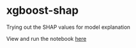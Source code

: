 # xgboost-shap
Trying out the SHAP values for model explanation

View and run the notebook [here](https://www.kaggle.com/harshkumar3/explaining-xgboost-model-using-shap-values)
